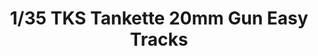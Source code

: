 ---
layout: product
title: "1/35 TKS Tankette 20mm Gun Easy Tracks"
price: "2100" 
desc: "Maketa"
img_path: "/assets/img/IBGE3503.webp"
brand: "IBG Models"
available: false
special_offer: false
new: false
soon: false
cat: "010000"
subcat: "015500"
subsubcat: "0N/A"
sifra: "IBGE3503"
popular: false
---